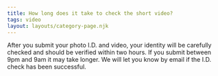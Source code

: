 ```yaml
---
title: How long does it take to check the short video?
tags: video
layout: layouts/category-page.njk
---
```

After you submit your photo I.D. and video, your identity will be carefully checked and should be verified within two hours. If you submit between 9pm and 9am it may take longer. We will let you know by email if the I.D. check has been successful.

